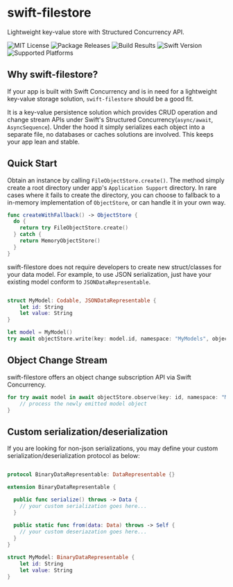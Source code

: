 # swift-filestore
Lightweight key-value store with Structured Concurrency API. 

![MIT License](https://img.shields.io/github/license/juyan/swift-filestore)
![Package Releases](https://img.shields.io/github/v/release/juyan/swift-filestore)
![Build Results](https://img.shields.io/github/actions/workflow/status/juyan/swift-filestore/.github/workflows/swift.yml?branch=main)
![Swift Version](https://img.shields.io/badge/swift-5.5-critical)
![Supported Platforms](https://img.shields.io/badge/platform-iOS%2014%20%7C%20macOS%2012-lightgrey)


## Why swift-filestore? 

If your app is built with Swift Concurrency and is in need for a lightweight key-value storage solution, `swift-filestore` should be a good fit.

It is a key-value persistence solution which provides CRUD operation and change stream APIs under Swift's Structured Concurrency(`async/await`, `AsyncSequence`).
Under the hood it simply serializes each object into a separate file, no databases or caches solutions are involved. This keeps your app lean and stable.

## Quick Start

Obtain an instance by calling `FileObjectStore.create()`. The method simply create a root directory under app's `Application Support` directory.
In rare cases where it fails to create the directory, you can choose to fallback to a in-memory implementation of `ObjectStore`, or can handle it in your own way.

```swift
func createWithFallback() -> ObjectStore {
  do {
    return try FileObjectStore.create()
  } catch {
    return MemoryObjectStore()
  }
}
```

swift-filestore does not require developers to create new struct/classes for your data model. For example, to use JSON serialization, just have your existing model conform to `JSONDataRepresentable`.

```swift

struct MyModel: Codable, JSONDataRepresentable {
    let id: String
    let value: String
}

let model = MyModel()
try await objectStore.write(key: model.id, namespace: "MyModels", object: model)
```

## Object Change Stream
swift-filestore offers an object change subscription API via Swift Concurrency.

```swift
for try await model in await objectStore.observe(key: id, namespace: "MyModels", objectType: MyModel.self) {
    // process the newly emitted model object
}
```

## Custom serialization/deserialization
If you are looking for non-json serializations, you may define your custom serialization/deserialization protocol as below:

```swift

protocol BinaryDataRepresentable: DataRepresentable {}

extension BinaryDataRepresentable {

  public func serialize() throws -> Data {
    // your custom serialization goes here...
  }
  
  public static func from(data: Data) throws -> Self {
    // your custom deseriazation goes here...
  }
}

struct MyModel: BinaryDataRepresentable {
    let id: String
    let value: String
}
```

